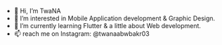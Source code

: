 - 👋 Hi, I’m TwaNA
- 👀 I’m interested in Mobile Application development & Graphic Design.
- 🌱 I’m currently learning Flutter & a little about Web development.
- 📫 reach me on Instagram: @twanaabwbakr03
